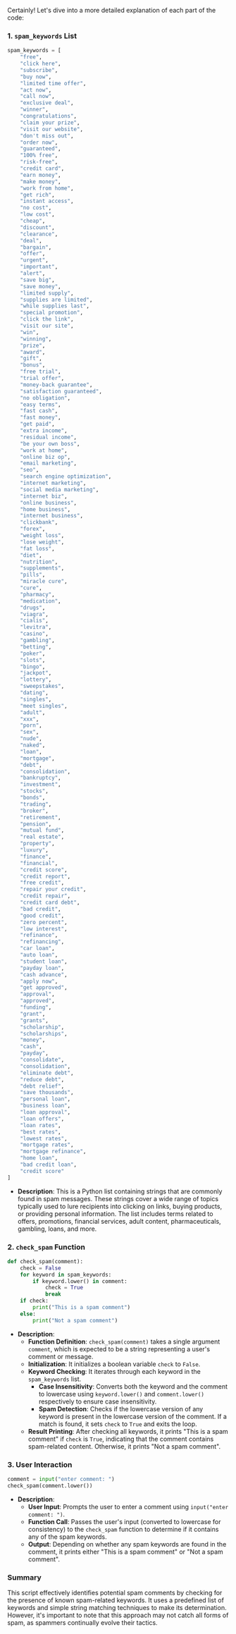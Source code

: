 Certainly! Let's dive into a more detailed explanation of each part of the code:

### 1. `spam_keywords` List

```python
spam_keywords = [
    "free",
    "click here",
    "subscribe",
    "buy now",
    "limited time offer",
    "act now",
    "call now",
    "exclusive deal",
    "winner",
    "congratulations",
    "claim your prize",
    "visit our website",
    "don't miss out",
    "order now",
    "guaranteed",
    "100% free",
    "risk-free",
    "credit card",
    "earn money",
    "make money",
    "work from home",
    "get rich",
    "instant access",
    "no cost",
    "low cost",
    "cheap",
    "discount",
    "clearance",
    "deal",
    "bargain",
    "offer",
    "urgent",
    "important",
    "alert",
    "save big",
    "save money",
    "limited supply",
    "supplies are limited",
    "while supplies last",
    "special promotion",
    "click the link",
    "visit our site",
    "win",
    "winning",
    "prize",
    "award",
    "gift",
    "bonus",
    "free trial",
    "trial offer",
    "money-back guarantee",
    "satisfaction guaranteed",
    "no obligation",
    "easy terms",
    "fast cash",
    "fast money",
    "get paid",
    "extra income",
    "residual income",
    "be your own boss",
    "work at home",
    "online biz op",
    "email marketing",
    "seo",
    "search engine optimization",
    "internet marketing",
    "social media marketing",
    "internet biz",
    "online business",
    "home business",
    "internet business",
    "clickbank",
    "forex",
    "weight loss",
    "lose weight",
    "fat loss",
    "diet",
    "nutrition",
    "supplements",
    "pills",
    "miracle cure",
    "cure",
    "pharmacy",
    "medication",
    "drugs",
    "viagra",
    "cialis",
    "levitra",
    "casino",
    "gambling",
    "betting",
    "poker",
    "slots",
    "bingo",
    "jackpot",
    "lottery",
    "sweepstakes",
    "dating",
    "singles",
    "meet singles",
    "adult",
    "xxx",
    "porn",
    "sex",
    "nude",
    "naked",
    "loan",
    "mortgage",
    "debt",
    "consolidation",
    "bankruptcy",
    "investment",
    "stocks",
    "bonds",
    "trading",
    "broker",
    "retirement",
    "pension",
    "mutual fund",
    "real estate",
    "property",
    "luxury",
    "finance",
    "financial",
    "credit score",
    "credit report",
    "free credit",
    "repair your credit",
    "credit repair",
    "credit card debt",
    "bad credit",
    "good credit",
    "zero percent",
    "low interest",
    "refinance",
    "refinancing",
    "car loan",
    "auto loan",
    "student loan",
    "payday loan",
    "cash advance",
    "apply now",
    "get approved",
    "approval",
    "approved",
    "funding",
    "grant",
    "grants",
    "scholarship",
    "scholarships",
    "money",
    "cash",
    "payday",
    "consolidate",
    "consolidation",
    "eliminate debt",
    "reduce debt",
    "debt relief",
    "save thousands",
    "personal loan",
    "business loan",
    "loan approval",
    "loan offers",
    "loan rates",
    "best rates",
    "lowest rates",
    "mortgage rates",
    "mortgage refinance",
    "home loan",
    "bad credit loan",
    "credit score"
]
```

- **Description**: This is a Python list containing strings that are commonly found in spam messages. These strings cover a wide range of topics typically used to lure recipients into clicking on links, buying products, or providing personal information. The list includes terms related to offers, promotions, financial services, adult content, pharmaceuticals, gambling, loans, and more.

### 2. `check_spam` Function

```python
def check_spam(comment):
    check = False
    for keyword in spam_keywords:
        if keyword.lower() in comment:
            check = True
            break
    if check:
        print("This is a spam comment")
    else:
        print("Not a spam comment")
```

- **Description**: 
  - **Function Definition**: `check_spam(comment)` takes a single argument `comment`, which is expected to be a string representing a user's comment or message.
  - **Initialization**: It initializes a boolean variable `check` to `False`.
  - **Keyword Checking**: It iterates through each keyword in the `spam_keywords` list.
    - **Case Insensitivity**: Converts both the keyword and the comment to lowercase using `keyword.lower()` and `comment.lower()` respectively to ensure case insensitivity.
    - **Spam Detection**: Checks if the lowercase version of any keyword is present in the lowercase version of the comment. If a match is found, it sets `check` to `True` and exits the loop.
  - **Result Printing**: After checking all keywords, it prints "This is a spam comment" if `check` is `True`, indicating that the comment contains spam-related content. Otherwise, it prints "Not a spam comment".

### 3. User Interaction

```python
comment = input("enter comment: ")
check_spam(comment.lower())
```

- **Description**:
  - **User Input**: Prompts the user to enter a comment using `input("enter comment: ")`.
  - **Function Call**: Passes the user's input (converted to lowercase for consistency) to the `check_spam` function to determine if it contains any of the spam keywords.
  - **Output**: Depending on whether any spam keywords are found in the comment, it prints either "This is a spam comment" or "Not a spam comment".

### Summary

This script effectively identifies potential spam comments by checking for the presence of known spam-related keywords. It uses a predefined list of keywords and simple string matching techniques to make its determination. However, it's important to note that this approach may not catch all forms of spam, as spammers continually evolve their tactics.
